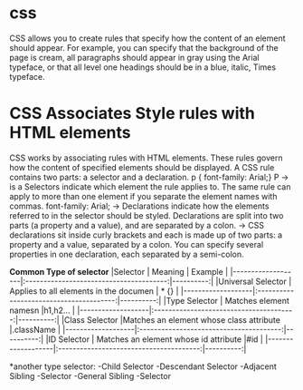 # css 
CSS allows you to create rules that specify how the content of
an element should appear. For example, you can specify that
the background of the page is cream, all paragraphs should
appear in gray using the Arial typeface, or that all level one
headings should be in a blue, italic, Times typeface.

# CSS Associates Style rules with HTML elements

CSS works by associating rules with HTML elements. These rules govern how the content of specified elements should be displayed. A CSS rule contains two parts: a selector and a declaration.
p {
 font-family: Arial;}
 P -> is a  Selectors indicate which element the rule applies to.  The same rule can apply to more than one element if you separate the element names
with commas.
font-family: Arial; -> Declarations indicate how the elements referred to in the selector should be styled. Declarations are split into two parts (a property and a value),
and are separated by a colon.
 -> CSS declarations sit inside curly brackets and each is made up of two parts: a property and a value, separated by a colon. You can specify
 several properties in one declaration, each separated by a semi-colon.
  
  **Common  Type of selector**
  |Selector           | Meaning                                 |  Example  |
  |-------------------|:---------------------------------------:|----------:|
  |Universal Selector |  Applies to all elements in the documen | * {}      |
  |-------------------|:---------------------------------------:|----------:|
  |Type Selector      |  Matches element namesn                 |h1,h2...   |
  |-------------------|:---------------------------------------:|----------:|
  |Class Selector     |Matches an element whose class attribute |.className |
  |-------------------|:---------------------------------------:|----------:|
  |ID Selector        | Matches an element whose id attribute   |#id        |
  |-------------------|:---------------------------------------:|----------:|
  
  *another type selector:
  -Child Selector
  -Descendant Selector
  -Adjacent Sibling
  -Selector
  -General Sibling
  -Selector


  
